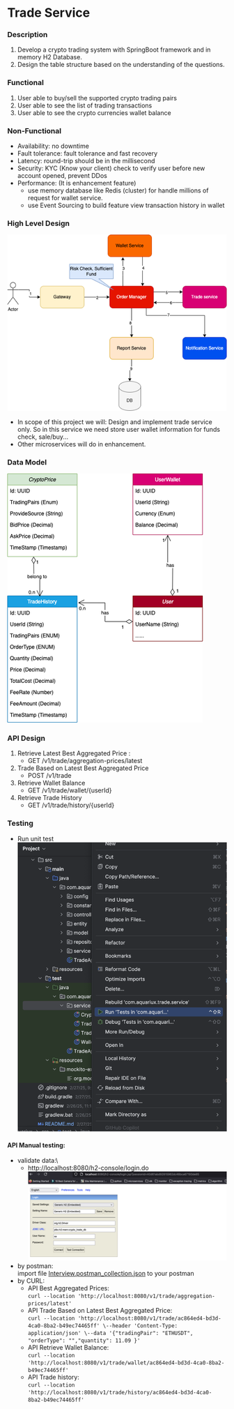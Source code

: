 # Trade Service

### Description
1. Develop a crypto trading system with SpringBoot framework and in memory H2
Database.
2. Design the table structure based on the understanding of the questions.

### Functional
1. User able to buy/sell the supported crypto trading pairs
2. User able to see the list of trading transactions
3. User able to see the crypto currencies wallet balance

### Non-Functional
* Availability: no downtime
* Fault tolerance: fault tolerance and fast recovery
* Latency: round-trip should be in the millisecond
* Security: KYC (Know your client) check to verify user before new account opened, prevent DDos
* Performance: (It is enhancement feature)
  * use memory database like Redis (cluster) for handle millions of request for wallet service.
  * use Event Sourcing to build feature view transaction history in wallet  

### High Level Design
![trade_system_high_level_design.png](document/trade_system_high_level_design.png)
* In scope of this project we will: Design and implement trade service only. So in this service we need store user wallet information for funds check, sale/buy... 
* Other microservices will do in enhancement.

### Data Model
![trade_system_date_model.drawio.png](document/trade_system_date_model.drawio.png)

### API Design
1. Retrieve Latest Best Aggregated Price : 
   - GET /v1/trade/aggregation-prices/latest
2. Trade Based on Latest Best Aggregated Price
   - POST /v1/trade
3. Retrieve Wallet Balance
   - GET /v1/trade/wallet/{userId}
4. Retrieve Trade History
   - GET /v1/trade/history/{userId}

### Testing
- Run unit test
![runtest1.png](document/runtest1.png)

#### API Manual testing:
- validate data:\
  - http://localhost:8080/h2-console/login.do
  ![dbconfig.png](document/dbconfig.png)
- by postman:\
import file [Interview.postman_collection.json](document/Interview.postman_collection.json) to your postman
- by CURL:
  - API Best Aggregated Prices:\
    ``` curl --location 'http://localhost:8080/v1/trade/aggregation-prices/latest' ```
  - API Trade Based on Latest Best Aggregated Price:\
    ``` curl --location 'http://localhost:8080/v1/trade/ac864ed4-bd3d-4ca0-8ba2-b49ec74465ff' \--header 'Content-Type: application/json' \--data '{"tradingPair": "ETHUSDT", "orderType": "","quantity": 11.09 }' ```
  - API Retrieve Wallet Balance:\
    ``` curl --location 'http://localhost:8080/v1/trade/wallet/ac864ed4-bd3d-4ca0-8ba2-b49ec74465ff' ```
  - API Trade history:\
    ``` curl --location 'http://localhost:8080/v1/trade/history/ac864ed4-bd3d-4ca0-8ba2-b49ec74465ff' ```